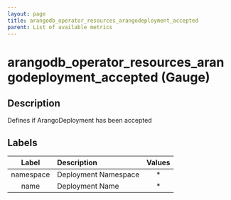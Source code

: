 ```yaml
---
layout: page
title: arangodb_operator_resources_arangodeployment_accepted
parent: List of available metrics
---
```


# arangodb_operator_resources_arangodeployment_accepted (Gauge)

## Description

Defines if ArangoDeployment has been accepted

## Labels

| Label | Description | Values |
|:---:|:--- |:---:|
| namespace | Deployment Namespace | * |
| name | Deployment Name | * |
